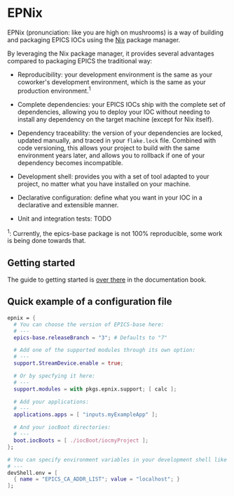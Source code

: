 # EPNix

EPNix (pronunciation: like you are high on mushrooms) is a way of building and
packaging EPICS IOCs using the [Nix] package manager.

By leveraging the Nix package manager, it provides several advantages compared
to packaging EPICS the traditional way:

- Reproducibility: your development environment is the same as your coworker's
  development environment, which is the same as your production
  environment.<sup>1</sup>

- Complete dependencies: your EPICS IOCs ship with the complete set of
  dependencies, allowing you to deploy your IOC without needing to install any
  dependency on the target machine (except for Nix itself).

- Dependency traceability: the version of your dependencies are locked, updated
  manually, and traced in your `flake.lock` file. Combined with code
  versioning, this allows your project to build with the same environment years
  later, and allows you to rollback if one of your dependency becomes
  incompatible.

- Development shell: provides you with a set of tool adapted to your project,
  no matter what you have installed on your machine.

- Declarative configuration: define what you want in your IOC in a declarative
  and extensible manner.

- Unit and integration tests: TODO

<sup>1</sup>: Currently, the epics-base package is not 100% reproducible, some
work is being done towards that.

[Nix]: <https://nixos.org/guides/how-nix-works.html>

## Getting started

The guide to getting started is [over there](./doc/src/getting-started.md) in
the documentation book.

## Quick example of a configuration file

```nix
epnix = {
  # You can choose the version of EPICS-base here:
  # ---
  epics-base.releaseBranch = "3"; # Defaults to "7"

  # Add one of the supported modules through its own option:
  # ---
  support.StreamDevice.enable = true;

  # Or by specfying it here:
  # ---
  support.modules = with pkgs.epnix.support; [ calc ];

  # Add your applications:
  # ---
  applications.apps = [ "inputs.myExampleApp" ];

  # And your iocBoot directories:
  # ---
  boot.iocBoots = [ ./iocBoot/iocmyProject ];
};

# You can specify environment variables in your development shell like this:
# ---
devShell.env = [
  { name = "EPICS_CA_ADDR_LIST"; value = "localhost"; }
];
```
